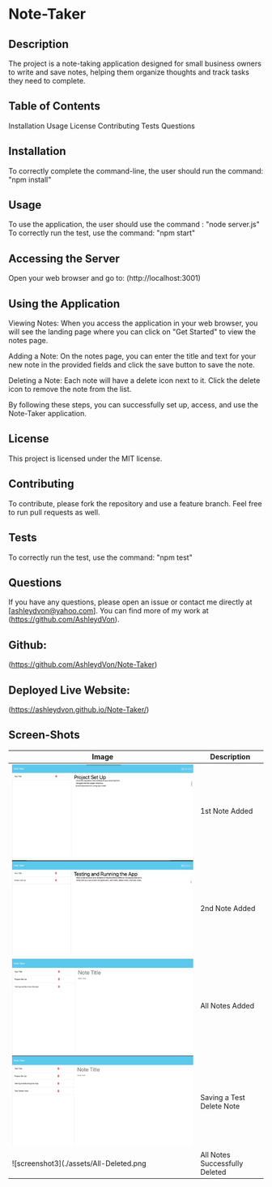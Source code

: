 # Note-Taker

## Description
The project is a note-taking application designed for small business owners to write and save notes, helping them organize thoughts and track tasks they need to complete.

## Table of Contents
Installation
Usage
License
Contributing
Tests
Questions

## Installation
To correctly complete the command-line, the user should run the command: "npm install"

## Usage
To use the application, the user should use the command : "node server.js"
To correctly run the test, use the command: "npm start"

## Accessing the Server

Open your web browser and go to: (http://localhost:3001)

## Using the Application
Viewing Notes:
When you access the application in your web browser, you will see the landing page where you can click on "Get Started" to view the notes page.

Adding a Note:
On the notes page, you can enter the title and text for your new note in the provided fields and click the save button to save the note.

Deleting a Note:
Each note will have a delete icon next to it. Click the delete icon to remove the note from the list.

By following these steps, you can successfully set up, access, and use the Note-Taker application.


## License
This project is licensed under the MIT license.

## Contributing
To contribute, please fork the repository and use a feature branch. Feel free to run pull requests as well.


## Tests
To correctly run the test, use the command: "npm test"


## Questions
If you have any questions, please open an issue or contact me directly at [ashleydvon@yahoo.com]. You can find more of my work at (https://github.com/AshleydVon).


## Github:
(https://github.com/AshleydVon/Note-Taker)


## Deployed Live Website:
(https://ashleydvon.github.io/Note-Taker/)

## Screen-Shots
| Image | Description |
| --- | --- |
| ![screenshot1](./assets/1stNote.png) | 1st Note Added |
| ![screenshot2](./assets/2nd%20Note.png) | 2nd Note Added |
| ![screenshot3](./assets/All%20Notes.png) | All Notes Added |
| ![screenshot3](./assets/Test-Delete.png) | Saving a Test Delete Note |
| ![screenshot3](./assets/All-Deleted.png | All Notes Successfully Deleted |